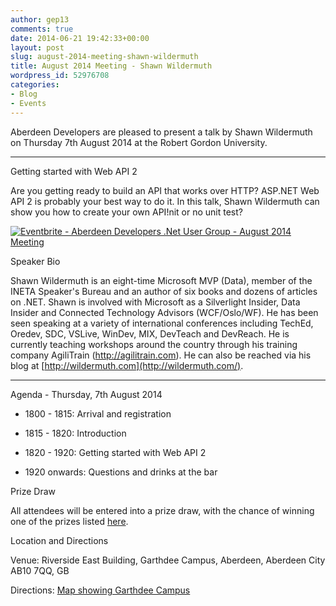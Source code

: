 ```yaml
---
author: gep13
comments: true
date: 2014-06-21 19:42:33+00:00
layout: post
slug: august-2014-meeting-shawn-wildermuth
title: August 2014 Meeting - Shawn Wildermuth
wordpress_id: 52976708
categories:
- Blog
- Events
---
```


Aberdeen Developers are pleased to present a talk by Shawn Wildermuth on Thursday 7th August 2014 at the Robert Gordon University.






* * *




Getting started with Web API 2




Are you getting ready to build an API that works over HTTP? ASP.NET Web API 2 is probably your best way to do it. In this talk, Shawn Wildermuth can show you how to create your own API!nit or no unit test?


[![Eventbrite - Aberdeen Developers .Net User Group - August 2014 Meeting](https://www.eventbrite.com/custombutton?eid=11987778769)](https://www.eventbrite.com/e/aberdeen-developers-net-user-group-august-2014-meeting-tickets-11987778769?ref=ebtnebregn)


Speaker Bio




Shawn Wildermuth is an eight-time Microsoft MVP (Data), member of the INETA Speaker's Bureau and an author of six books and dozens of articles on .NET. Shawn is involved with Microsoft as a Silverlight Insider, Data Insider and Connected Technology Advisors (WCF/Oslo/WF). He has been seen speaking at a variety of international conferences including TechEd, Oredev, SDC, VSLive, WinDev, MIX, DevTeach and DevReach. He is currently teaching workshops around the country through his training company AgiliTrain (http://agilitrain.com). He can also be reached via his blog at [http://wildermuth.com](http://wildermuth.com/).






* * *




Agenda - Thursday, 7th August 2014






	
  * 1800 - 1815: Arrival and registration

	
  * 1815 - 1820: Introduction

	
  * 1820 - 1920: Getting started with Web API 2

	
  * 1920 onwards: Questions and drinks at the bar




Prize Draw




All attendees will be entered into a prize draw, with the chance of winning one of the prizes listed [here](http://www.gep13.co.uk/blog/?p=107).




Location and Directions




Venue: Riverside East Building, Garthdee Campus, Aberdeen, Aberdeen City AB10 7QQ, GB




Directions: [Map showing Garthdee Campus](https://maps.google.co.uk/maps?q=Faculty+of+Health+%26+Social+Care,+Garthdee+Campus,+Aberdeen,+Aberdeen+City+AB10+7QG,+GB&hl=en&ll=57.119317,-2.136133&spn=0.004165,0.012413&sll=57.746995,-4.687341&sspn=8.392957,25.422363&hq=Faculty+of+Health+%26+Social+Care,+Garthdee+Campus,&hnear=AB10+7QG,+United+Kingdom&t=m&z=17&iwloc=A)
